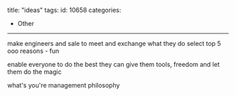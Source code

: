 title: "ideas"
tags:
id: 10658
categories:
  - Other
---

make engineers and sale to meet and exchange what they do
select top 5 ooo reasons - fun

enable everyone to do the best they can give them tools, freedom and let them do the magic

what's you're management philosophy